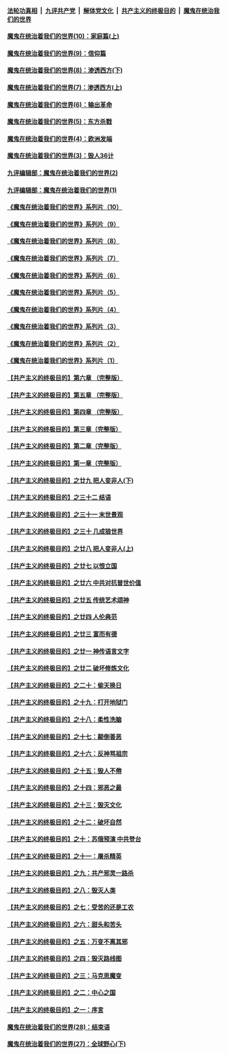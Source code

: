 ####  [法轮功真相](../../../../basic/blob/master/README.md?t=09260503) &nbsp;|&nbsp; [九评共产党](../../../../9ping.md/blob/master/README.md?t=09260503) &nbsp;|&nbsp; [解体党文化](../../../../jtdwh.md/blob/master/README.md?t=09260503)  &nbsp;|&nbsp; [共产主义的终极目的](../../../../gczydzjmd.md/blob/master/README.md?t=09260503) &nbsp;|&nbsp; [魔鬼在统治我们的世界](../../../../mgztzwmdsj.md/blob/master/README.md?t=09260503) 

#### [魔鬼在统治着我们的世界(10)：家庭篇(上)](../pages/nsc422/n10435448.md?t=09260503) 

#### [魔鬼在统治着我们的世界(9)：信仰篇](../pages/nsc422/n10432159.md?t=09260503) 

#### [魔鬼在统治着我们的世界(8)：渗透西方(下)](../pages/nsc422/n10429603.md?t=09260503) 

#### [魔鬼在统治着我们的世界(7)：渗透西方(上)](../pages/nsc422/n10426013.md?t=09260503) 

#### [魔鬼在统治着我们的世界(6)：输出革命](../pages/nsc422/n10421536.md?t=09260503) 

#### [魔鬼在统治着我们的世界(5)：东方杀戮](../pages/nsc422/n10417707.md?t=09260503) 

#### [魔鬼在统治着我们的世界(4)：欧洲发端](../pages/nsc422/n10414890.md?t=09260503) 

#### [魔鬼在统治着我们的世界(3)：毁人36计](../pages/nsc422/n10411583.md?t=09260503) 

#### [九评编辑部：魔鬼在统治着我们的世界(2)](../pages/nsc422/n10410036.md?t=09260503) 

#### [九评编辑部：魔鬼在统治着我们的世界(1)](../pages/nsc422/n10406825.md?t=09260503) 

#### [《魔鬼在统治着我们的世界》系列片（10）](../pages/nsc422/n12292670.md?t=09260503) 

#### [《魔鬼在统治着我们的世界》系列片（9）](../pages/nsc422/n12290859.md?t=09260503) 

#### [《魔鬼在统治着我们的世界》系列片（8）](../pages/nsc422/n12287445.md?t=09260503) 

#### [《魔鬼在统治着我们的世界》系列片（7）](../pages/nsc422/n12283425.md?t=09260503) 

#### [《魔鬼在统治着我们的世界》系列片（6）](../pages/nsc422/n12282314.md?t=09260503) 

#### [《魔鬼在统治着我们的世界》系列片（5）](../pages/nsc422/n12281419.md?t=09260503) 

#### [《魔鬼在统治着我们的世界》系列片（4）](../pages/nsc422/n12274024.md?t=09260503) 

#### [《魔鬼在统治着我们的世界》系列片（3）](../pages/nsc422/n12271322.md?t=09260503) 

#### [《魔鬼在统治着我们的世界》系列片（2）](../pages/nsc422/n12269049.md?t=09260503) 

#### [《魔鬼在统治着我们的世界》系列片（1）](../pages/nsc422/n12267575.md?t=09260503) 

#### [【共产主义的终极目的】第六章 （完整版）](../pages/nsc422/n11428913.md?t=09260503) 

#### [【共产主义的终极目的】第五章 （完整版）](../pages/nsc422/n11428912.md?t=09260503) 

#### [【共产主义的终极目的】第四章 （完整版）](../pages/nsc422/n11428907.md?t=09260503) 

#### [【共产主义的终极目的】第三章（完整版）](../pages/nsc422/n11428848.md?t=09260503) 

#### [【共产主义的终极目的】第二章（完整版）](../pages/nsc422/n11428831.md?t=09260503) 

#### [【共产主义的终极目的】第一章（完整版）](../pages/nsc422/n11417651.md?t=09260503) 

#### [【共产主义的终极目的】之廿九 把人变非人(下)](../pages/nsc422/n11344140.md?t=09260503) 

#### [【共产主义的终极目的】之三十二 结语](../pages/nsc422/n11360535.md?t=09260503) 

#### [【共产主义的终极目的】之三十一 末世景观](../pages/nsc422/n11351129.md?t=09260503) 

#### [【共产主义的终极目的】之三十 几成狼世界](../pages/nsc422/n11348280.md?t=09260503) 

#### [【共产主义的终极目的】之廿八 把人变非人(上)](../pages/nsc422/n11340492.md?t=09260503) 

#### [【共产主义的终极目的】之廿七 以恨立国](../pages/nsc422/n11336944.md?t=09260503) 

#### [【共产主义的终极目的】之廿六 中共对抗普世价值](../pages/nsc422/n11324785.md?t=09260503) 

#### [【共产主义的终极目的】之廿五 传统艺术颂神](../pages/nsc422/n11296396.md?t=09260503) 

#### [【共产主义的终极目的】之廿四 人伦典范](../pages/nsc422/n11296397.md?t=09260503) 

#### [【共产主义的终极目的】之廿三 富而有德](../pages/nsc422/n11283598.md?t=09260503) 

#### [【共产主义的终极目的】之廿一 神传语言文字](../pages/nsc422/n11263265.md?t=09260503) 

#### [【共产主义的终极目的】之廿二 破坏修炼文化](../pages/nsc422/n11245728.md?t=09260503) 

#### [【共产主义的终极目的】之二十：偷天换日](../pages/nsc422/n11238846.md?t=09260503) 

#### [【共产主义的终极目的】之十九：打开地狱门](../pages/nsc422/n11206376.md?t=09260503) 

#### [【共产主义的终极目的】之十八：柔性洗脑](../pages/nsc422/n11199994.md?t=09260503) 

#### [【共产主义的终极目的】之十七：颠倒善恶](../pages/nsc422/n11179782.md?t=09260503) 

#### [【共产主义的终极目的】之十六：反神骂祖宗](../pages/nsc422/n11166798.md?t=09260503) 

#### [【共产主义的终极目的】之十五：毁人不倦](../pages/nsc422/n11166792.md?t=09260503) 

#### [【共产主义的终极目的】之十四：邪恶之最](../pages/nsc422/n11150249.md?t=09260503) 

#### [【共产主义的终极目的】之十三：毁灭文化](../pages/nsc422/n11135227.md?t=09260503) 

#### [【共产主义的终极目的】之十二：破坏自然](../pages/nsc422/n11135214.md?t=09260503) 

#### [【共产主义的终极目的】之十：苏俄预演 中共登台](../pages/nsc422/n11118424.md?t=09260503) 

#### [【共产主义的终极目的】之十一：屠杀精英](../pages/nsc422/n11118442.md?t=09260503) 

#### [【共产主义的终极目的】之九：共产邪灵一路杀](../pages/nsc422/n11114139.md?t=09260503) 

#### [【共产主义的终极目的】之八：毁灭人类](../pages/nsc422/n11108503.md?t=09260503) 

#### [【共产主义的终极目的】之七：受苦的还是工农](../pages/nsc422/n11101809.md?t=09260503) 

#### [【共产主义的终极目的】之六：甜头和苦头](../pages/nsc422/n11096971.md?t=09260503) 

#### [【共产主义的终极目的】之五：万变不离其邪](../pages/nsc422/n11091285.md?t=09260503) 

#### [【共产主义的终极目的】之四：毁灭路线图](../pages/nsc422/n11086284.md?t=09260503) 

#### [【共产主义的终极目的】之三：马克思魔变](../pages/nsc422/n11061941.md?t=09260503) 

#### [【共产主义的终极目的】之二：中心之国](../pages/nsc422/n11047728.md?t=09260503) 

#### [【共产主义的终极目的】之一：序言](../pages/nsc422/n11086077.md?t=09260503) 

#### [魔鬼在统治着我们的世界(28)：结束语](../pages/nsc422/n10936246.md?t=09260503) 

#### [魔鬼在统治着我们的世界(27)：全球野心(下)](../pages/nsc422/n10928319.md?t=09260503) 

